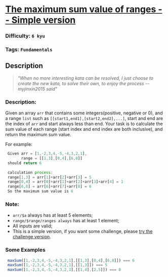 # [The maximum sum value of ranges -- Simple version](https://www.codewars.com/kata/583d10c03f02f41462000137)

### Difficulty: `6 kyu`

### Tags: `Fundamentals`

## Description

> *"When no more interesting kata can be resolved, I just choose to create the new kata, to solve their own, to enjoy the process --myjinxin2015 said"*

### Description:
Given an array `arr` that contains some integers(positive, negative or 0), and a range `list` such as `[[start1,end1],[start2,end2],...]`, start and end are the index of `arr` and start always less than end. Your task is to calculate the sum value of each range (start index and end index are both inclusive), and return the maximum sum value.

For example:

```js
 Given arr = [1,-2,3,4,-5,-4,3,2,1], 
       range = [[1,3],[0,4],[6,8]]
 should return 6
 
 calculation process:
 range[1,3] = arr[1]+arr[2]+arr[3] = 5
 range[0,4] = arr[0]+arr[1]+arr[2]+arr[3]+arr[4] = 1
 range[6,8] = arr[6]+arr[7]+arr[8] = 6
 So the maximum sum value is 6
```

### Note:
- `arr/$a` always has at least 5 elements;
- `range/$range/ranges always` has at least 1 element;
- All inputs are valid;
- This is a simple version, if you want some challenge, please [try the challenge version](https://www.codewars.com/kata/the-maximum-sum-value-of-ranges-challenge-version/).

### Some Examples

```js
 maxSum([1,-2,3,4,-5,-4,3,2,1],[[1,3],[0,4],[6,8]]) === 6
 maxSum([1,-2,3,4,-5,-4,3,2,1],[[1,3]]) === 5
 maxSum([1,-2,3,4,-5,-4,3,2,1],[[1,4],[2,5]]) === 0
```